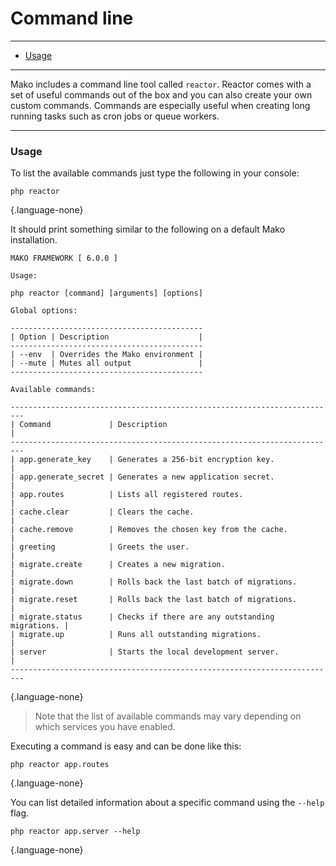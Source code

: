 # Command line

--------------------------------------------------------

* [Usage](#usage)

--------------------------------------------------------

Mako includes a command line tool called `reactor`. Reactor comes with a set of useful commands out of the box and you can also create your own custom commands. Commands are especially useful when creating long running tasks such as cron jobs or queue workers.

--------------------------------------------------------

<a id="usage"></a>

### Usage

To list the available commands just type the following in your console:

```
php reactor
```
{.language-none}

It should print something similar to the following on a default Mako installation.

```
MAKO FRAMEWORK [ 6.0.0 ]

Usage:

php reactor [command] [arguments] [options]

Global options:

-------------------------------------------
| Option | Description                    |
-------------------------------------------
| --env  | Overrides the Mako environment |
| --mute | Mutes all output               |
-------------------------------------------

Available commands:

-------------------------------------------------------------------------
| Command             | Description                                     |
-------------------------------------------------------------------------
| app.generate_key    | Generates a 256-bit encryption key.             |
| app.generate_secret | Generates a new application secret.             |
| app.routes          | Lists all registered routes.                    |
| cache.clear         | Clears the cache.                               |
| cache.remove        | Removes the chosen key from the cache.          |
| greeting            | Greets the user.                                |
| migrate.create      | Creates a new migration.                        |
| migrate.down        | Rolls back the last batch of migrations.        |
| migrate.reset       | Rolls back the last batch of migrations.        |
| migrate.status      | Checks if there are any outstanding migrations. |
| migrate.up          | Runs all outstanding migrations.                |
| server              | Starts the local development server.            |
-------------------------------------------------------------------------
```
{.language-none}

> Note that the list of available commands may vary depending on which services you have enabled.

Executing a command is easy and can be done like this:

```
php reactor app.routes
```
{.language-none}

You can list detailed information about a specific command using the `--help` flag.

```
php reactor app.server --help
```
{.language-none}
